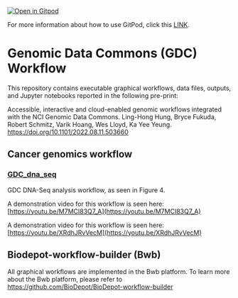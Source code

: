 [![Open in Gitpod](https://gitpod.io/button/open-in-gitpod.svg)](https://gitpod.io/#https://github.com/Biodepot-workflows/GDC-dna-seq)

For more information about how to use GitPod, click this [LINK](GITPOD.md).

# Genomic Data Commons (GDC) Workflow

This repository contains executable graphical workflows, data files, outputs, and Jupyter notebooks reported in the following pre-print:

Accessible, interactive and cloud-enabled genomic workflows integrated with the NCI Genomic Data Commons. Ling-Hong Hung, Bryce Fukuda, Robert Schmitz, Varik Hoang, Wes Lloyd, Ka Yee Yeung. https://doi.org/10.1101/2022.08.11.503660

## Cancer genomics workflow

### [GDC_dna_seq](workflow/GDC_dna_seq)

GDC DNA-Seq analysis workflow, as seen in Figure 4.

A demonstration video for this workflow is seen here:
[https://youtu.be/M7MCI83Q7_A](https://youtu.be/M7MCI83Q7_A)

A demonstration video for this workflow is seen here:
[https://youtu.be/XRdhJRvVecM](https://youtu.be/XRdhJRvVecM)

## Biodepot-workflow-builder (Bwb)

All graphical workflows are implemented in the Bwb platform. To learn more about the Bwb platform, please refer to https://github.com/BioDepot/BioDepot-workflow-builder
